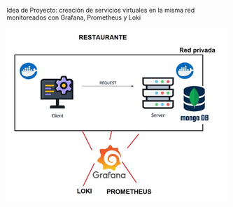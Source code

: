 Idea de Proyecto: creación de servicios virtuales en la misma red monitoreados con Grafana, Prometheus y Loki

![Idea de proyecto](./arquitectura.jpg)

